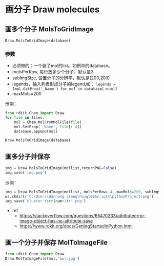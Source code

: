 # 画分子 Draw molecules

## 画多个分子 MolsToGridImage
```py
Draw.MolsToGridImage(database)
```
### 参数
* 必须带的：一个装了mol的list。如例中的database。
* molsPerRow, 每行放多少个分子，默认是3.
* subImgSize, 设置分子的分辨率，默认是(200,200)
* legends，输入列表形成分子的legend,如： `legends = [mol.GetProp('_Name') for mol in database[:num]]`
* maxMols=200

示例：
```py
from rdkit.Chem import Draw
for file in files:
    mol = Chem.MolFromMolFile(file)
    mol.SetProp('_Name', file[:-4])
    database.append(mol)

Draw.MolsToGridImage(database)
```
## 画多分子并保存
```py
img = Draw.MolsToGridImage(mollist,returnPNG=False)
img.save('img.png')
```
示例：
```py
img = Draw.MolsToGridImage(mollist, molsPerRow= 4, maxMols=200, subImgSize=(350, 250), legends = legendlist,returnPNG=False)
os.chdir(r'C:\Users\danhong.liang\hong\00Scripts\pythonProject\png')
img.save('cluster'+str(num+1)+'.png')
```
* ref
  * https://stackoverflow.com/questions/65470233/attributeerror-image-object-has-no-attribute-save
  * https://www.rdkit.org/docs/GettingStartedInPython.html



## 画一个分子并保存 MolToImageFile
```py
from rdkit.Chem import Draw
Draw.MolToImageFile(mol,'mol.jpg')

```
